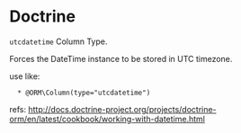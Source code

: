 Doctrine
========

`utcdatetime` Column Type.

Forces the DateTime instance to be stored in UTC timezone.

use like:
      
      * @ORM\Column(type="utcdatetime")

refs: http://docs.doctrine-project.org/projects/doctrine-orm/en/latest/cookbook/working-with-datetime.html

